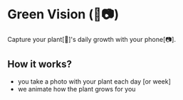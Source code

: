 # Green Vision (🌿📷)

Capture your plant[🌿]'s daily growth with your phone[📷].

## How it works?

- you take a photo with your plant each day [or week]
- we animate how the plant grows for you
